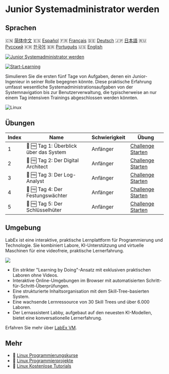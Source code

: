 # Junior Systemadministrator werden

## Sprachen

🇨🇳 [简体中文](README_zh.md) 🇪🇸 [Español](README_es.md) 🇫🇷 [Français](README_fr.md) 🇩🇪 [Deutsch](README_de.md) 🇯🇵 [日本語](README_ja.md) 🇷🇺 [Русский](README_ru.md) 🇰🇷 [한국어](README_ko.md) 🇧🇷 [Português](README_pt.md) 🇺🇸 [English](README.md) 

[![Junior Systemadministrator werden](https://cover-creator.labex.io/become-a-junior-system-administrator.png?lang=de)](https://labex.io/de/courses/become-a-junior-system-administrator)

[![Start-Learning](https://img.shields.io/badge/Start-Learning-whitesmoke?style=for-the-badge)](https://labex.io/de/courses/become-a-junior-system-administrator)

Simulieren Sie die ersten fünf Tage von Aufgaben, denen ein Junior-Ingenieur in seiner Rolle begegnen könnte. Diese praktische Erfahrung umfasst wesentliche Systemadministrationsaufgaben von der Systemnavigation bis zur Benutzerverwaltung, die typischerweise an nur einem Tag intensiven Trainings abgeschlossen werden könnten.

![Linux](https://img.shields.io/badge/Linux-whitesmoke?style=for-the-badge&logo=linux)


## Übungen

|   Index | Name                                   | Schwierigkeit   | Übung                                                                                                                   |
|---------|----------------------------------------|-----------------|-------------------------------------------------------------------------------------------------------------------------|
|       1 | 🎯 🆓 Tag 1: Überblick über das System | Anfänger        | <a target='_blank' href='https://labex.io/de/tutorials/linux-day-1-the-lay-of-the-land-596200'>Challenge Starten</a>    |
|       2 | 🎯 🆓 Tag 2: Der Digital Architect     | Anfänger        | <a target='_blank' href='https://labex.io/de/tutorials/linux-day-2-the-digital-architect-596201'>Challenge Starten</a>  |
|       3 | 🎯 🆓 Tag 3: Der Log-Analyst           | Anfänger        | <a target='_blank' href='https://labex.io/de/tutorials/linux-day-3-the-log-investigator-596202'>Challenge Starten</a>   |
|       4 | 🎯 🆓 Tag 4: Der Festungswächter       | Anfänger        | <a target='_blank' href='https://labex.io/de/tutorials/linux-day-4-the-fortress-guardian-596203'>Challenge Starten</a>  |
|       5 | 🎯 🆓 Tag 5: Der Schlüsselhüter        | Anfänger        | <a target='_blank' href='https://labex.io/de/tutorials/linux-day-5-the-keeper-of-the-keys-596204'>Challenge Starten</a> |

## Umgebung

LabEx ist eine interaktive, praktische Lernplattform für Programmierung und Technologie. Sie kombiniert Labore, KI-Unterstützung und virtuelle Maschinen für eine videofreie, praktische Lernerfahrung.

![](https://tutorial-screenshot.getvm.io/images/vm-1725247253.png)

- Ein strikter "Learning by Doing"-Ansatz mit exklusiven praktischen Laboren ohne Videos.
- Interaktive Online-Umgebungen im Browser mit automatisierten Schritt-für-Schritt-Überprüfungen.
- Eine strukturierte Inhaltsorganisation mit dem Skill-Tree-basierten System.
- Eine wachsende Lernressource von 30 Skill Trees und über 6.000 Laboren.
- Der Lernassistent Labby, aufgebaut auf den neuesten KI-Modellen, bietet eine konversationelle Lernerfahrung.

Erfahren Sie mehr über [LabEx VM](https://support.labex.io/using-labex/virtual-machine).

## Mehr

- 🔗 [Linux Programmierungskurse](https://github.com/labex-labs/awesome-programming-courses)
- 🔗 [Linux Programmierprojekte](https://github.com/labex-labs/awesome-programming-projects)
- 🔗 [Linux Kostenlose Tutorials](https://github.com/labex-labs/linux-free-tutorials)

